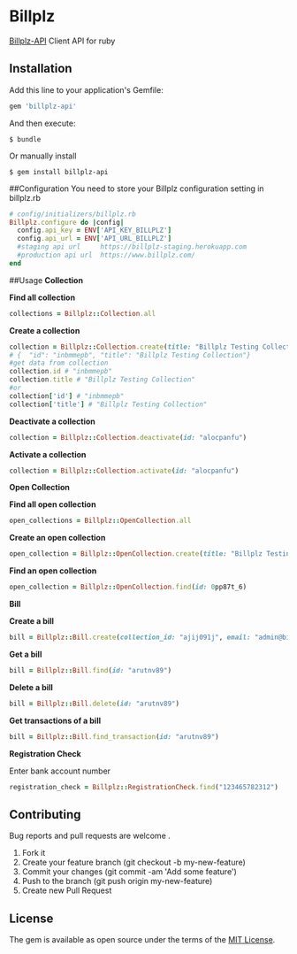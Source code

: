 # Billplz

[Billplz-API](https://www.billplz.com/api) Client API for ruby

## Installation

Add this line to your application's Gemfile:

```ruby
gem 'billplz-api'
```

And then execute:

```
$ bundle
```

Or manually install

```
$ gem install billplz-api
```

##Configuration
You need to store your Billplz configuration setting in billplz.rb
```ruby
# config/initializers/billplz.rb
Billplz.configure do |config|
  config.api_key = ENV['API_KEY_BILLPLZ']
  config.api_url = ENV['API_URL_BILLPLZ'] 
  #staging api url     https://billplz-staging.herokuapp.com 
  #production api url  https://www.billplz.com/
end
```

##Usage
**Collection**

**Find all collection**
```ruby
collections = Billplz::Collection.all
```

**Create a collection**
```ruby
collection = Billplz::Collection.create(title: "Billplz Testing Collection")
# {  "id": "inbmmepb", "title": "Billplz Testing Collection"}
#get data from collection 
collection.id # "inbmmepb"
collection.title # "Billplz Testing Collection"
#or 
collection['id'] # "inbmmepb"
collection['title'] # "Billplz Testing Collection"
```

**Deactivate a collection**
```ruby
collection = Billplz::Collection.deactivate(id: "alocpanfu")
```

**Activate a collection**
```ruby
collection = Billplz::Collection.activate(id: "alocpanfu")
```

**Open Collection**

**Find all open collection**
```ruby
open_collections = Billplz::OpenCollection.all
```

**Create an open collection**
```ruby
open_collection = Billplz::OpenCollection.create(title: "Billplz Testing Collection", description: "Membayar Zakat merupakan kewajiban semua umat Islam bagi yang mampu.", amount: 299)
```

**Find an open collection**
```ruby
open_collection = Billplz::OpenCollection.find(id: 0pp87t_6)
```

**Bill**

**Create a bill**
```ruby
bill = Billplz::Bill.create(collection_id: "ajij091j", email: "admin@billplz.com", name:"Admin BillPlz", amount: 200, callback_url: "billplz.com", description: "Shopping Items")
```

**Get a bill**
```ruby
bill = Billplz::Bill.find(id: "arutnv89")
```

**Delete a bill**
```ruby
bill = Billplz::Bill.delete(id: "arutnv89")
```

**Get transactions of a bill**
```ruby
bill = Billplz::Bill.find_transaction(id: "arutnv89")
```

**Registration Check**

Enter bank account number
```ruby
registration_check = Billplz::RegistrationCheck.find("123465782312")
```


## Contributing

Bug reports and pull requests are welcome .

1. Fork it
2. Create your feature branch (git checkout -b my-new-feature)
3. Commit your changes (git commit -am 'Add some feature')
4. Push to the branch (git push origin my-new-feature)
5. Create new Pull Request

## License

The gem is available as open source under the terms of the [MIT License](http://opensource.org/licenses/MIT).
